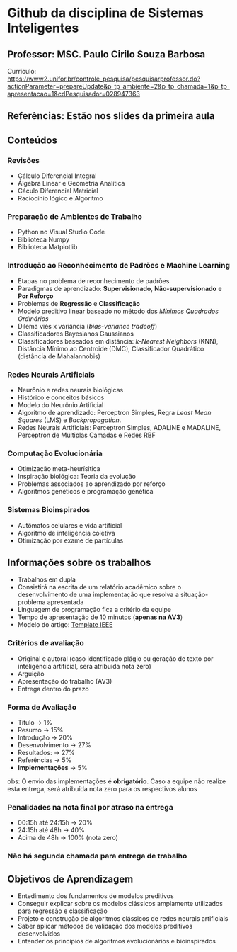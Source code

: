 # Github da disciplina de Sistemas Inteligentes

## Professor: MSC. Paulo Cirilo Souza Barbosa

Currículo: https://www2.unifor.br/controle_pesquisa/pesquisarprofessor.do?actionParameter=prepareUpdate&p_tp_ambiente=2&p_tp_chamada=1&p_tp_apresentacao=1&cdPesquisador=028947363

## Referências: Estão nos slides da primeira aula

## Conteúdos

### Revisões

- Cálculo Diferencial Integral
- Álgebra Linear e Geometria Analítica
- Cáculo Diferencial Matricial
- Raciocínio lógico e Algoritmo

### Preparação de Ambientes de Trabalho

- Python no Visual Studio Code
- Biblioteca Numpy
- Biblioteca Matplotlib

### Introdução ao Reconhecimento de Padrões e Machine Learning

- Etapas no problema de reconhecimento de padrões
- Paradigmas de aprendizado: **Supervisionado**, **Não-supervisionado** e **Por Reforço**
- Problemas de **Regressão** e **Classificação**
- Modelo preditivo linear baseado no método dos *Mínimos Quadrados Ordinários*
- Dilema viés x variância (*bias-variance tradeoff*)
- Classificadores Bayesianos Gaussianos
- Classificadores baseados em distância: *k-Nearest Neighbors* (KNN), Distância Mínimo ao Centroide (DMC), Classificador Quadrático (distância de Mahalannobis)

### Redes Neurais Artificiais

- Neurônio e redes neurais biológicas
- Histórico e conceitos básicos
- Modelo do Neurônio Artificial
- Algoritmo de aprendizado: Perceptron Simples, Regra *Least Mean Squares* (LMS) e *Backpropagation*.
- Redes Neurais Artificiais: Perceptron Simples, ADALINE e MADALINE, Perceptron de Múltiplas Camadas e Redes RBF

### Computação Evolucionária

- Otimização meta-heurísitica
- Inspiração biológica: Teoria da evolução
- Problemas associados ao aprendizado por reforço
- Algoritmos genéticos e programação genética

### Sistemas Bioinspirados

- Autômatos celulares e vida artificial
- Algoritmo de inteligência coletiva
- Otimização por exame de partículas

## Informações sobre os trabalhos

- Trabalhos em dupla
- Consistirá na escrita de um relatório acadêmico sobre o desenvolvimento de uma implementação que resolva a situação-problema apresentada
- Linguagem de programação fica a critério da equipe
- Tempo de apresentação de 10 minutos (**apenas na AV3**)
- Modelo do artigo: [Template IEEE](https://www.ieee.org/conferences/publishing/templates.html)

### Critérios de avaliação

- Original e autoral (caso identificado plágio ou geração de texto por inteligência artificial, será atribuída nota zero)
- Arguição
- Apresentação do trabalho (AV3)
- Entrega dentro do prazo

### Forma de Avaliação

- Título &rarr; 1%
- Resumo &rarr; 15%
- Introdução &rarr; 20%
- Desenvolvimento &rarr; 27%
- Resultados: &rarr; 27%
- Referências &rarr; 5%
- **Implementações** &rarr; 5%

obs: O envio das implementações é **obrigatório**. Caso a equipe não realize esta entrega, será atribuída nota zero para os respectivos alunos

### Penalidades na nota final por atraso na entrega

- 00:15h até 24:15h &rarr; 20%
- 24:15h até 48h &rarr; 40%
- Acima de 48h &rarr; 100% (nota zero)

### Não há segunda chamada para entrega de trabalho

## Objetivos de Aprendizagem

- Entedimento dos fundamentos de modelos preditivos
- Conseguir explicar sobre os modelos clássicos amplamente utilizados para regressão e classificação
- Projeto e construção de algoritmos clássicos de redes neurais artificiais
- Saber aplicar métodos de validação dos modelos preditivos desenvolvidos
- Entender os princípios de algoritmos evolucionários e bioinspirados